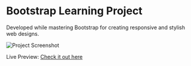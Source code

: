 # Bootstrap Learning Project

Developed while mastering Bootstrap for creating responsive and stylish web designs.

![Project Screenshot](https://i.ibb.co/2NTr9g4/Screenshot-43.png)

Live Preview: [Check it out here](https://vera-website-orcin.vercel.app/)
